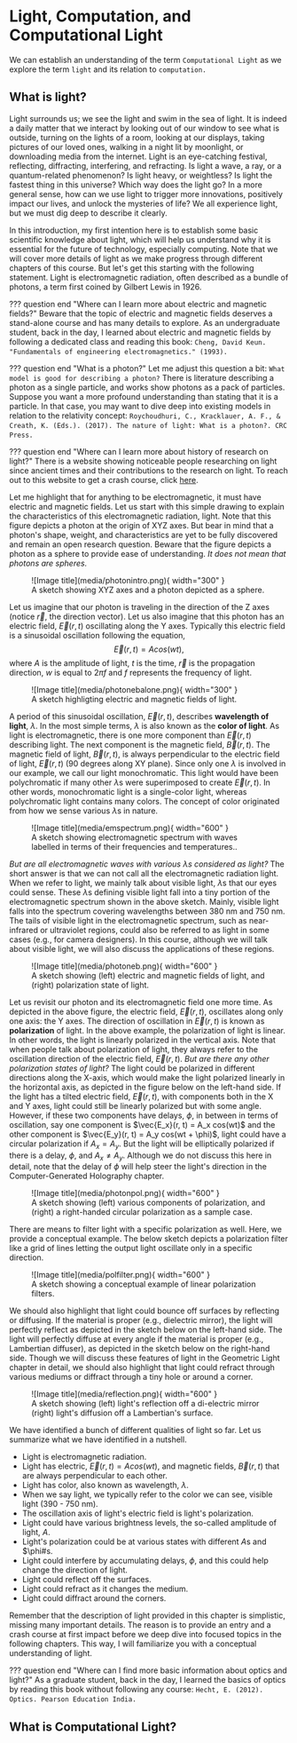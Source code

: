 # Light, Computation, and Computational Light
We can establish an understanding of the term `Computational Light` as we explore the term `light` and its relation to `computation.`


## What is light?
Light surrounds us; we see the light and swim in the sea of light.
It is indeed a daily matter that we interact by looking out of our window to see what is outside, turning on the lights of a room, looking at our displays, taking pictures of our loved ones, walking in a night lit by moonlight, or downloading media from the internet.
Light is an eye-catching festival, reflecting, diffracting, interfering, and refracting.
Is light a wave, a ray, or a quantum-related phenomenon?
Is light heavy, or weightless?
Is light the fastest thing in this universe?
Which way does the light go?
In a more general sense, how can we use light to trigger more innovations, positively impact our lives, and unlock the mysteries of life?
We all experience light, but we must dig deep to describe it clearly.


In this introduction, my first intention here is to establish some basic scientific knowledge about light, which will help us understand why it is essential for the future of technology, especially computing.
Note that we will cover more details of light as we make progress through different chapters of this course.
But let's get this starting with the following statement.
Light is electromagnetic radiation, often described as a bundle of photons, a term first coined by Gilbert Lewis in 1926.


??? question end "Where can I learn more about electric and magnetic fields?"
    Beware that the topic of electric and magnetic fields deserves a stand-alone course and has many details to explore.
    As an undergraduate student, back in the day, I learned about electric and magnetic fields by following a dedicated class and reading this book: `Cheng, David Keun. "Fundamentals of engineering electromagnetics." (1993).`


??? question end "What is a photon?"
    Let me adjust this question a bit: `What model is good for describing a photon?`
    There is literature describing a photon as a single particle, and works show photons as a pack of particles.
     Suppose you want a more profound understanding than stating that it is a particle.
    In that case, you may want to dive deep into existing models in relation to the relativity concept: `Roychoudhuri, C., Kracklauer, A. F., & Creath, K. (Eds.). (2017). The nature of light: What is a photon?. CRC Press.`


??? question end "Where can I learn more about history of research on light?"
    There is a website showing noticeable people researching on light since ancient times and their contributions to the research on light.
    To reach out to this website to get a crash course, click [here](https://photonterrace.net/en/photon/history/).


Let me highlight that for anything to be electromagnetic, it must have electric and magnetic fields.
Let us start with this simple drawing to explain the characteristics of this electromagnetic radiation, light.
Note that this figure depicts a photon at the origin of XYZ axes.
But bear in mind that a photon's shape, weight, and characteristics are yet to be fully discovered and remain an open research question.
Beware that the figure depicts a photon as a sphere to provide ease of understanding.
_It does not mean that photons are spheres._


<figure markdown>
  ![Image title](media/photonintro.png){ width="300" }
  <figcaption>A sketch showing XYZ axes and a photon depicted as a sphere.</figcaption>
</figure>


Let us imagine that our photon is traveling in the direction of the Z axes (notice $\vec{r}$, the direction vector).
Let us also imagine that this photon has an electric field, $\vec{E}(r,t)$ oscillating along the Y axes.
Typically this electric field is a sinusoidal oscillation following the equation, 
$$
\vec{E}(r,t) = A cos(wt),
$$
where $A$ is the amplitude of light, $t$ is the time, $\vec{r}$ is the propagation direction, $w$ is equal to $2\pi f$ and $f$ represents the frequency of light.


<figure markdown>
  ![Image title](media/photonebalone.png){ width="300" }
  <figcaption>A sketch highligting electric and magnetic fields of light.</figcaption>
</figure>


A period of this sinusoidal oscillation, $\vec{E}(r, t)$, describes **wavelength of light**, $\lambda$.
In the most simple terms, $\lambda$ is also known as the **color of light**.
As light is electromagnetic, there is one more component than $\vec{E}(r,t)$ describing light.
The next component is the magnetic field, $\vec{B}(r, t)$.
The magnetic field of light, $\vec{B}(r, t)$, is always perpendicular to the electric field of light, $\vec{E}(r, t)$ (90 degrees along XY plane).
Since only one $\lambda$ is involved in our example, we call our light monochromatic.
This light would have been polychromatic if many other $\lambda$s were superimposed to create $\vec{E}(r, t)$.
In other words, monochromatic light is a single-color light, whereas polychromatic light contains many colors.
The concept of color originated from how we sense various $\lambda$s in nature.


<figure markdown>
  ![Image title](media/emspectrum.png){ width="600" }
  <figcaption>A sketch showing electromagnetic spectrum with waves labelled in terms of their frequencies and temperatures..</figcaption>
</figure>


_But are all electromagnetic waves with various $\lambda$s considered as light?_
The short answer is that we can not call all the electromagnetic radiation light.
When we refer to light, we mainly talk about visible light, $\lambda$s that our eyes could sense.
These $\lambda$s defining visible light fall into a tiny portion of the electromagnetic spectrum shown in the above sketch.
Mainly, visible light falls into the spectrum covering wavelengths between 380 nm and 750 nm.
The tails of visible light in the electromagnetic spectrum, such as near-infrared or ultraviolet regions, could also be referred to as light in some cases (e.g., for camera designers).
In this course, although we will talk about visible light, we will also discuss the applications of these regions. 


<figure markdown>
  ![Image title](media/photoneb.png){ width="600" }
  <figcaption>A sketch showing (left) electric and magnetic fields of light, and (right) polarization state of light.</figcaption>
</figure>


Let us revisit our photon and its electromagnetic field one more time.
As depicted in the above figure, the electric field, $\vec{E}(r, t)$, oscillates along only one axis: the Y axes.
The direction of oscillation in $\vec{E}(r, t)$ is known as **polarization** of light.
In the above example, the polarization of light is linear.
In other words, the light is linearly polarized in the vertical axis.
Note that when people talk about polarization of light, they always refer to the oscillation direction of the electric field, $\vec{E}(r, t)$.
_But are there any other polarization states of light?_
The light could be polarized in different directions along the X-axis, which would make the light polarized linearly in the horizontal axis, as depicted in the figure below on the left-hand side.
If the light has a tilted electric field, $\vec{E}(r, t)$, with components both in the X and Y axes, light could still be linearly polarized but with some angle.
However, if these two components have delays, $\phi$, in between in terms of oscillation, say one component is  $\vec{E_x}(r, t) = A_x cos(wt)$ and the other component is $\vec{E_y}(r, t) = A_y cos(wt + \phi)$, light could have a circular polarization if $A_x = A_y$.
But the light will be elliptically polarized if there is a delay, $\phi$, and $A_x \neq A_y$.
Although we do not discuss this here in detail, note that the delay of $\phi$ will help steer the light's direction in the Computer-Generated Holography chapter.


<figure markdown>
  ![Image title](media/photonpol.png){ width="600" }
  <figcaption>A sketch showing (left) various components of polarization, and (right) a right-handed circular polarization as a sample case.</figcaption>
</figure>


There are means to filter light with a specific polarization as well.
Here, we provide a conceptual example. 
The below sketch depicts a polarization filter like a grid of lines letting the output light oscillate only in a specific direction.


<figure markdown>
  ![Image title](media/polfilter.png){ width="600" }
  <figcaption>A sketch showing a conceptual example of linear polarization filters.</figcaption>
</figure>


We should also highlight that light could bounce off surfaces by reflecting or diffusing.
If the material is proper (e.g., dielectric mirror), the light will perfectly reflect as depicted in the sketch below on the left-hand side.
The light will perfectly diffuse at every angle if the material is proper (e.g., Lambertian diffuser), as depicted in the sketch below on the right-hand side.
Though we will discuss these features of light in the Geometric Light chapter in detail, we should also highlight that light could refract through various mediums or diffract through a tiny hole or around a corner.


<figure markdown>
  ![Image title](media/reflection.png){ width="600" }
  <figcaption>A sketch showing (left) light's reflection off a di-electric mirror (right) light's diffusion off a Lambertian's surface.</figcaption>
</figure>

We have identified a bunch of different qualities of light so far.
Let us summarize what we have identified in a nutshell.


* Light is electromagnetic radiation.
* Light has electric, $\vec{E}(r,t) = A cos(wt)$, and magnetic fields, $\vec{B}(r,t)$ that are always perpendicular to each other.
* Light has color, also known as wavelength, $\lambda$.
* When we say light, we typically refer to the color we can see, visible light (390 - 750 nm).
* The oscillation axis of light's electric field is light's polarization.
* Light could have various brightness levels, the so-called amplitude of light, $A$.
* Light's polarization could be at various states with different $A$s and $\phi#s.
* Light could interfere by accumulating delays, $\phi$, and this could help change the direction of light.
* Light could reflect off the surfaces.
* Light could refract as it changes the medium.
* Light could diffract around the corners.


Remember that the description of light provided in this chapter is simplistic, missing many important details.
The reason is to provide an entry and a crash course at first impact before we deep dive into focused topics in the following chapters.
This way, I will familiarize you with a conceptual understanding of light.


??? question end "Where can I find more basic information about optics and light?"
    As a graduate student, back in the day, I learned the basics of optics by reading this book without following any course: `Hecht, E. (2012). Optics. Pearson Education India.`

## What is Computational Light?


